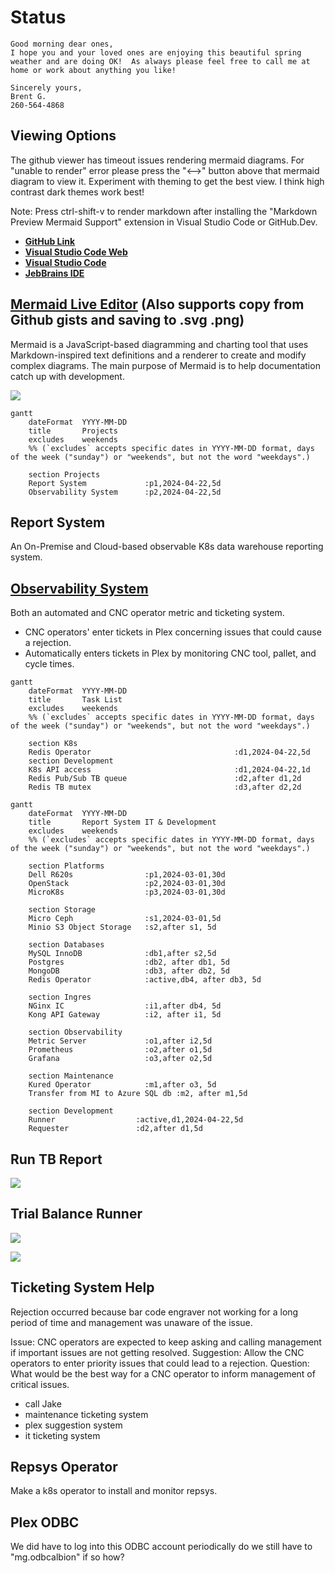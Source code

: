 # Status

```text
Good morning dear ones,
I hope you and your loved ones are enjoying this beautiful spring weather and are doing OK!  As always please feel free to call me at home or work about anything you like!  

Sincerely yours,
Brent G.
260-564-4868
```

## Viewing Options

The github viewer has timeout issues rendering mermaid diagrams. For "unable to render" error please press the "<-->" button above that mermaid diagram to view it. Experiment with theming to get the best view. I think high contrast dark themes work best!

Note: Press ctrl-shift-v to render markdown after installing the "Markdown Preview Mermaid Support" extension in Visual Studio Code or GitHub.Dev.

- **[GitHub Link](https://github.com/brentgroves/repsys/blob/main/development/status/weekly/2024/week18.md)**
- **[Visual Studio Code Web](https://github.dev/brentgroves/repsys/blob/main/development/status/weekly/2024/week18.md)**
- **[Visual Studio Code](https://marketplace.visualstudio.com/items?itemName=bierner.markdown-mermaid)**
- **[JebBrains IDE](https://www.jetbrains.com/guide/go/tips/mermaid-js-support-in-markdown/)**

## **[Mermaid Live Editor](https://mermaid.live/edit)** (Also supports copy from Github gists and saving to .svg .png)

Mermaid is a JavaScript-based diagramming and charting tool that uses Markdown-inspired text definitions and a renderer to create and modify complex diagrams. The main purpose of Mermaid is to help documentation catch up with development.

[![](https://mermaid.ink/img/pako:eNqFkcFOwzAMhl_FymmVtjvqbWMcplGtrEhcevFat0Q0ceUmiDHt3Uk2uiI4cLP9Ob__2CdVcU0qVUbb2mBfWgBhdrPZnnoWB8VxcGSSJAKA5acXgmeyZN21ArBZZmN4xcXTI6xXYy1NdcV21iA0uDgwvyUjWXV8gMKxYEs3hW0xhsEI1XqY0uAouIEXOkDDElyg-aZ5Rx_wsM__n1kw9heFguRdV3ST361X91CjQxjYSxUMXcnOQi5k9HCzmOlKeHv319jOLmJrlJ_Ylm0Ly3xzGUgygewY9jSlOQ-uFfqhmoWXPO0xjvm9jnigvbc26pZWzZUhMajrcM9TbCyVeyVDpUpDWFODvnOlKu05tKJ3XBxtpVInnubK9-H3tNbYChqVNtgNdP4C3lWhKQ?type=png)](https://mermaid.live/edit#pako:eNqFkcFOwzAMhl_FymmVtjvqbWMcplGtrEhcevFat0Q0ceUmiDHt3Uk2uiI4cLP9Ob__2CdVcU0qVUbb2mBfWgBhdrPZnnoWB8VxcGSSJAKA5acXgmeyZN21ArBZZmN4xcXTI6xXYy1NdcV21iA0uDgwvyUjWXV8gMKxYEs3hW0xhsEI1XqY0uAouIEXOkDDElyg-aZ5Rx_wsM__n1kw9heFguRdV3ST361X91CjQxjYSxUMXcnOQi5k9HCzmOlKeHv319jOLmJrlJ_Ylm0Ly3xzGUgygewY9jSlOQ-uFfqhmoWXPO0xjvm9jnigvbc26pZWzZUhMajrcM9TbCyVeyVDpUpDWFODvnOlKu05tKJ3XBxtpVInnubK9-H3tNbYChqVNtgNdP4C3lWhKQ)

```mermaid
gantt
    dateFormat  YYYY-MM-DD
    title       Projects
    excludes    weekends
    %% (`excludes` accepts specific dates in YYYY-MM-DD format, days of the week ("sunday") or "weekends", but not the word "weekdays".)

    section Projects
    Report System             :p1,2024-04-22,5d
    Observability System      :p2,2024-04-22,5d
```

## Report System

An On-Premise and Cloud-based observable K8s data warehouse reporting system.

## **[Observability System](https://www.ibm.com/blog/kubernetes-observability/)**

Both an automated and CNC operator metric and ticketing system.

- CNC operators' enter tickets in Plex concerning issues that could cause a rejection.
- Automatically enters tickets in Plex by monitoring CNC tool, pallet, and cycle times.

```mermaid
gantt
    dateFormat  YYYY-MM-DD
    title       Task List
    excludes    weekends
    %% (`excludes` accepts specific dates in YYYY-MM-DD format, days of the week ("sunday") or "weekends", but not the word "weekdays".)

    section K8s
    Redis Operator                                :d1,2024-04-22,5d
    section Development
    K8s API access                                :d1,2024-04-22,1d
    Redis Pub/Sub TB queue                        :d2,after d1,2d
    Redis TB mutex                                :d3,after d2,2d

```

```mermaid
gantt
    dateFormat  YYYY-MM-DD
    title       Report System IT & Development
    excludes    weekends
    %% (`excludes` accepts specific dates in YYYY-MM-DD format, days of the week ("sunday") or "weekends", but not the word "weekdays".)

    section Platforms
    Dell R620s                :p1,2024-03-01,30d
    OpenStack                 :p2,2024-03-01,30d
    MicroK8s                  :p3,2024-03-01,30d

    section Storage
    Micro Ceph                :s1,2024-03-01,5d
    Minio S3 Object Storage   :s2,after s1, 5d

    section Databases
    MySQL InnoDB              :db1,after s2,5d
    Postgres                  :db2, after db1, 5d
    MongoDB                   :db3, after db2, 5d
    Redis Operator            :active,db4, after db3, 5d

    section Ingres
    NGinx IC                  :i1,after db4, 5d
    Kong API Gateway          :i2, after i1, 5d  

    section Observability
    Metric Server             :o1,after i2,5d
    Prometheus                :o2,after o1,5d
    Grafana                   :o3,after o2,5d

    section Maintenance
    Kured Operator            :m1,after o3, 5d
    Transfer from MI to Azure SQL db :m2, after m1,5d

    section Development
    Runner                  :active,d1,2024-04-22,5d
    Requester               :d2,after d1,5d

```

## Run TB Report

![](https://mermaid.ink/img/pako:eNptkstuwyAQRX8FzdqN8EN-sMiiSnbtJsmq8oaYaYsUDwSD1DTKvxfbsZSqZQPMPfeONJordEYhCBjwHJA63Gj54WTfEovHSud1p60kz5QkJge2kfRXc3getd2YMXh0_xFqJpQe_lHDlL0LRIs5tntar2OwGNPH2Hhb4_wsx9okK8E0Deg8Ozwv4J0ItBBDOA6d00dk3oxcpALO1MkYy-bngymQYHsv59Tt4YVZbfGk6W5CUm2cAiTQo-ulVnF-11FqwX9ijy2I-FT4LsPJt9DSLaIyeLO_UAfCu4AJBKukX8b9u7hV2hu31OKE3ozpH74grvAFomxWeZ4VFa_yKkvzMoELiLTIVk1TVgXnRdnUJa9vCXxPfr6qeZ3lVdWkvEwLnhYJ4NTqdd6BaRVuP90VqvI?type=png)

## Trial Balance Runner

![](https://images.techhive.com/images/article/2017/02/pressure-water-line-100707995-large.jpg?auto=webp&quality=85,70)

![](https://mermaid.ink/img/pako:eNqVU01Pg0AQ_SubOWMDhUDhoIlpb-rBaoyWhmxhUGLZxf1Iq03_u8tCK_XjICRk3-ybN2-G3R3kvEBIoFzzTf5ChSJ3lykj5pHKoMW8_ZJbzRiKJTk7OydSr2QuqhVmbxo1LuYHTBQnt1hU0kgQu7fslU4zrMqGVipTq0ygiUm1eDCYlFwQhtvWA-k3lqTT-Ma3GgXfsKzWCreLqVl-FbexvvgXyeSQY5krnr927bQNZmUlpMpal82hZxsis7sr0oWXg7Gc8K1MzQX2WO6uDRhkyot9lzsktW4eUQ48tJ2fWrCz-MPBgP3DwO_Vbrgl6qaf2X3zfVaHrf_9oZS1LzhQo6hpVZjTtGv1UlAvWGMKiVkWWFK9VimkbG-oVCs-f2c5JEpodEA3BVU4reizoDUkJV3LY3RWVIqLA7Oh7InzegAh2cEWkjAe-f44iNzIj8aeHzrwDokXjEdxHEaB6wZhPAndyd6BD5vvjibuZOxHUey5oRe4XuAA2lLX3ZWwN2P_CbfZEOI?type=png)

## Ticketing System Help

Rejection occurred because bar code engraver not working for a long period of time and management was unaware of the issue.

Issue: CNC operators are expected to keep asking and calling management if important issues are not getting resolved.
Suggestion: Allow the CNC operators to enter priority issues that could lead to a rejection.
Question: What would be the best way for a CNC operator to inform management of critical issues.

- call Jake
- maintenance ticketing system
- plex suggestion system
- it ticketing system

## Repsys Operator

Make a k8s operator to install and monitor repsys.

## Plex ODBC

We did have to log into this ODBC account periodically do we still have to "mg.odbcalbion" if so how?
